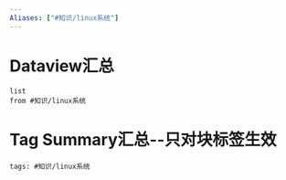 ```yaml
---
Aliases: ["#知识/linux系统"]
---
```

# Dataview汇总

```dataview
list
from #知识/linux系统
```

# Tag Summary汇总--只对块标签生效

```add-summary
tags: #知识/linux系统
```

